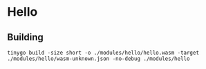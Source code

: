 # Hello

## Building

```
tinygo build -size short -o ./modules/hello/hello.wasm -target ./modules/hello/wasm-unknown.json -no-debug ./modules/hello
```